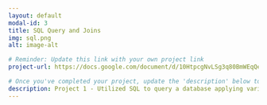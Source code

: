 ```yaml
---
layout: default
modal-id: 3
title: SQL Query and Joins
img: sql.png
alt: image-alt

# Reminder: Update this link with your own project link
project-url: https://docs.google.com/document/d/10HtpcgNvLSg3q80BmWEqQeHwTKdh0KWM-77gWX4pp5M/edit?usp=sharing

# Once you've completed your project, update the 'description' below to this one:
description: Project 1 - Utilized SQL to query a database applying various conditions based on situational need using WHERE,AND ,OR,NOT, and LIKE to filter the results. Project 2 - Used left, right, self, and cross join, as well as union and union all SQL queries.
---
```


